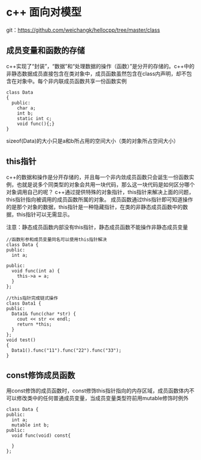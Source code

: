 # c++ 面向对模型
git：https://github.com/weichangk/hellocpp/tree/master/class

## 成员变量和函数的存储
c++实现了“封装”，“数据”和“处理数据的操作（函数）”是分开的存储的。c++中的非静态数据成员直接包含在类对象中，成员函数虽然包含在class内声明，却不包含在对象中。每个非内联成员函数共享一份函数实例
```
class Data
{
  public:
    char a;
    int b;
    static int c;
    void func(){;}
}
```
sizeof(Data)的大小只是a和b所占用的空间大小（类的对象所占空间大小）

## this指针
c++的数据和操作是分开存储的，并且每一个非内敛成员函数只会诞生一份函数实例，也就是说多个同类型的对象会共用一块代码，那么这一块代码是如何区分哪个对象调用自己的呢？
c++通过提供特殊的对象指针，this指针来解决上面的问题，this指针指向被调用的成员函数所属的对象。
成员函数通过this指针即可知道操作的是那个对象的数据，this指针是一种隐藏指针，在类的非静态成员函数中的数据，this指针可以无需显示。

注意：静态成员函数内部没有this指针，静态成员函数不能操作非静态成员变量

```
//函数形参和成员变量同名可以使用this指针解决
class Data {
public:
  int a;

public:
  void func(int a) {
    this->a = a;
  }
};

//this指针完成链式操作
class Data1 {
public:
  Data1& func(char *str) {
    cout << str << endl;
    return *this;
  }
};
void test()
{
  Data1().func("11").func("22").func("33");
}
```
## const修饰成员函数
用const修饰的成员函数时，const修饰this指针指向的内存区域，成员函数体内不可以修改类中的任何普通成员变量，当成员变量类型符前用mutable修饰时例外
```
class Data {
public:
  int a;
  mutable int b;
public:
  void func(void) const{
    
  }
};
```

